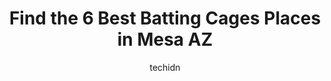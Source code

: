 ---
layout: ampstory
image: https://i0.wp.com/www.depkes.org/wp-content/uploads/2023/06/batting-cages-0-in-mesa-az-1685809748.jpeg?resize=640,853
author: techidn
featured: false
description: Discover the impressive array of Batting Cages options in Mesa AZ, where you can find 6 of the largest Batting Cages establishments in the area. From renowned classics to hidden gems, Mesa A
title: Find the 6 Best Batting Cages Places in Mesa AZ
cover:
   title: Find the 6 Best Batting Cages Places in Mesa AZ
   subtitle: Rickpate
   background: https://www.depkes.org/wp-content/uploads/2023/06/batting-cages-0-in-mesa-az-1685809748.jpeg

pages: 
 - layout: thirds
   top: <h1>#1 Home Run Stadium</h1>
   bottom: "<p>This place is great! Had been here years ago and decided it was time to go back.We bought tokens and it worked perfectly for my husband and I to try out the baseball slow</p>"
   background: https://www.depkes.org/wp-content/uploads/2023/06/batting-cages-1-in-mesa-az-1685809748.jpeg
   backgroundblur: true
 - layout: thirds
   top: <h1>#2 Rip City Batting Cages</h1>
   bottom: "<p>Great place to take the family or hang out with friends.Incredible customer service as well.They close at 9pm on Saturdays, and stop selling tokens at 845pm.  We arrived </p>"
   background: https://www.depkes.org/wp-content/uploads/2023/06/batting-cages-2-in-mesa-az-1685809748.jpeg
   cta:
      link: https://www.depkes.org/blog/find-the-6-best-batting-cages-places-in-mesa-az/
      text: Find the 6 Best Batting Cages Places in Mesa AZ
 - layout: thirds
   top: <h1>#3 D-BAT Mesa</h1>
   bottom: "<p>1455 S Stapley Dr, Mesa, AZ 85204, United States</p>"
   background: https://images.unsplash.com/photo-1614648718611-0635f29016cb?ixlib=rb-4.0.3&ixid=MnwxMjA3fDB8MHxwaG90by1wYWdlfHx8fGVufDB8fHx8&auto=format&fit=crop&w=640&h=853&q=80
   cta:
      link: https://www.depkes.org/blog/find-the-6-best-batting-cages-places-in-mesa-az/
      text: Find the 6 Best Batting Cages Places in Mesa AZ
 - layout: thirds
   top: <h1>#4 Lou Frazier Baseball</h1>
   bottom: "<p>3164 S Country Club Dr, Mesa, AZ 85210, United States</p>"
   background: https://images.unsplash.com/photo-1496096265110-f83ad7f96608?ixlib=rb-4.0.3&ixid=MnwxMjA3fDB8MHxwaG90by1wYWdlfHx8fGVufDB8fHx8&auto=format&fit=crop&w=640&h=853&q=80
   cta:
      link: https://www.depkes.org/blog/find-the-6-best-batting-cages-places-in-mesa-az/
      text: Find the 6 Best Batting Cages Places in Mesa AZ
 - layout: thirds
   top: <h1>#5 Kelly Stinnett Baseball</h1>
   bottom: "<p>1845 S MacDonald, Mesa, AZ 85210, United States</p>"
   background: https://images.unsplash.com/photo-1484589065579-248aad0d8b13?ixlib=rb-4.0.3&ixid=MnwxMjA3fDB8MHxwaG90by1wYWdlfHx8fGVufDB8fHx8&auto=format&fit=crop&w=640&h=853&q=80
   cta:
      link: https://www.depkes.org/blog/find-the-6-best-batting-cages-places-in-mesa-az/
      text: Find the 6 Best Batting Cages Places in Mesa AZ

 - layout: thirds
   middle: Continue reading...
   background: https://images.unsplash.com/photo-1489648022186-8f49310909a0?ixlib=rb-4.0.3&ixid=MnwxMjA3fDB8MHxwaG90by1wYWdlfHx8fGVufDB8fHx8&auto=format&fit=crop&w=640&h=853&q=80
   cta:
      link: https://www.depkes.org/blog/find-the-6-best-batting-cages-places-in-mesa-az/
      text: Find the 6 Best Batting Cages Places in Mesa AZ
      
---
